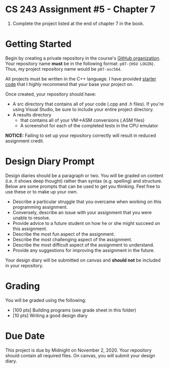 # CS 243 Assignment #5 - Chapter 7
1. Complete the project listed at the end of chapter 7 in the book.    

# Getting Started
Begin by creating a private repository in the course's [GitHub organization](https://github.com/HSU-F20-CS243).
Your repository name **__must__** be in the following format: ```p07-{HSU LOGIN}```.  Thus, my project repository
name would be ```p07-asc564```. 

All projects must be written in the C++ language.  I have provided [starter code](https://github.com/HSU-F20-CS243/p06-starter) that I *highly* recommend that your base your project on. 

Once created, your repository should have:
* A src directory that contains all of your code (.cpp and .h files).  If you're using Visual Studio, be sure to include your entire project directory.
* A results directory 
   * that contains all of your VM->ASM conversions (.ASM files)
   * A screenshot for each of the completed tests in the CPU emulator

**__NOTICE:__** Failing to set up your repository correctly will result in reduced assignment credit.  

# Design Diary Prompt
Design diaries should be a paragraph or two.  You will be graded on content (i.e. it shows 
deep thought) rather than syntax (e.g. spelling) and structure.  Below are some prompts that can be used to get 
you thinking.  Feel free to use these or to make up your own.
* Describe a particular struggle that you overcame when working on this programming assignment.
* Conversely, describe an issue with your assignment that you were unable to resolve.
* Provide advice to a future student on how he or she might succeed on this assignment.
* Describe the most fun aspect of the assignment.
* Describe the most challenging aspect of the assignment.
* Describe the most difficult aspect of the assignment to understand.
* Provide any suggestions for improving the assignment in the future.

Your design diary will be submitted on canvas and **__should not__** be included in your repository.

# Grading
You will be graded using the following:
* [100 pts] Building programs (see grade sheet in this folder)
* [10 pts] Writing a good design diary

# Due Date
This project is due by Midnight on November 2, 2020.  Your repository should contain all required files.  On canvas, you will submit your design diary.